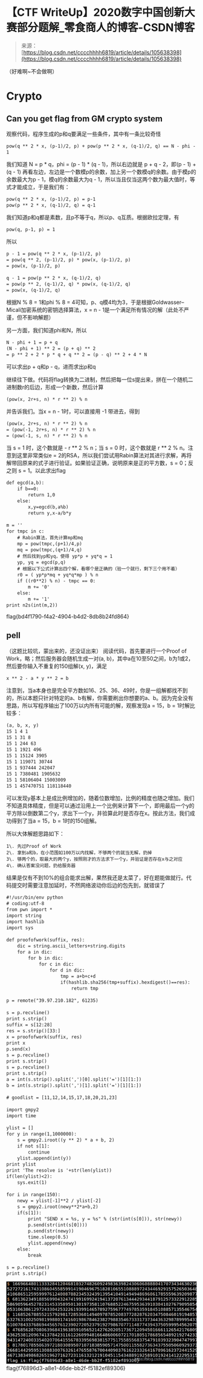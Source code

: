 <!--yml
category: 未分类
date: 2022-04-26 14:38:52
-->

# 【CTF WriteUp】2020数字中国创新大赛部分题解_零食商人的博客-CSDN博客

> 来源：[https://blog.csdn.net/cccchhhh6819/article/details/105638398](https://blog.csdn.net/cccchhhh6819/article/details/105638398)

（好难啊~不会做啊）

# Crypto

## Can you get flag from GM crypto system

观察代码，程序生成的p和q要满足一些条件，其中有一条比较奇怪

```
pow(q ** 2 * x, (p-1)/2, p) + pow(p ** 2 * x, (q-1)/2, q) == N - phi - 1 
```

我们知道 N = p * q，phi = (p - 1) * (q - 1)，所以右边就是 p + q - 2，即(p - 1) + (q - 1)
再看左边，左边是一个数模p的余数，加上另一个数模q的余数。由于模p的余数最大为p - 1，模q的余数最大为q - 1，所以当且仅当这两个数为最大值时，等式才能成立，于是我们有：

```
pow(q ** 2 * x, (p-1)/2, p) = p-1
pow(p ** 2 * x, (q-1)/2, q) = q-1 
```

我们知道p和q都是素数，且p不等于q，所以p、q互质。根据欧拉定理，有

```
pow(q, p-1, p) = 1 
```

所以

```
p - 1 = pow(q ** 2 * x, (p-1)/2, p) 
= pow(q ** 2, (p-1)/2, p) * pow(x, (p-1)/2, p) 
= pow(x, (p-1)/2, p)

q - 1 = pow(p ** 2 * x, (q-1)/2, q)
= pow(p ** 2, (q-1)/2, q) * pow(x, (q-1)/2, q)
= pow(x, (q-1)/2, q) 
```

根据N % 8 = 1和phi % 8 = 4可知，p、q模4均为3，于是根据Goldwasser–Micali加密系统的密钥选择算法，x = n - 1是一个满足所有情况的解（此处不严谨，但不影响解题）

另一方面，我们知道phi和N，所以

```
N - phi + 1 = p + q
(N - phi + 1) ** 2 = (p + q) ** 2 
= p ** 2 + 2 * p * q + q ** 2 = (p - q) ** 2 + 4 * N 
```

可以求出p + q和p - q，进而求出p和q

继续往下做。代码将flag转换为二进制，然后把每一位s提出来，拼在一个随机二进制数r的后边，形成一个新数，然后计算

```
(pow(x, 2r+s, n) * r ** 2) % n 
```

并告诉我们。当x = n - 1时，可以直接用 -1 带进去，得到

```
(pow(x, 2r+s, n) * r ** 2) % n
= (pow(-1, 2r+s, n) * r ** 2) % n
= (pow(-1, s, n) * r ** 2) % n 
```

当 s = 1 时，这个数就是 - r ** 2 % n；当 s = 0 时，这个数就是 r ** 2 % n。注意到这里非常类似e = 2的RSA，所以我们尝试用Rabin算法对其进行求解，再将解带回原来的式子进行验证。如果验证正确，说明原来是正的平方数，s = 0；反之则 s = 1。以此求出flag

```
def egcd(a,b):
    if b==0:
        return 1,0
    else:
        x,y=egcd(b,a%b)
        return y,x-a/b*y

m = ''
for tmpc in c:
    # Rabin算法，首先计算mp和mq
    mp = pow(tmpc,(p+1)/4,p)
    mq = pow(tmpc,(q+1)/4,q)
    # 然后找到yp和yq，使得 yp*p + yq*q = 1
    yp, yq = egcd(p,q)
    # 根据以下公式计算出四个解，看哪个是正确的（验一个就行，剩下三个用不着）
    r0 = ( yp*p*mq + yq*q*mp ) % n
    if ((r0**2) % n) - tmpc == 0:
        m += '0'
    else:
        m += '1'
print n2s(int(m,2)) 
```

flag{bd4f1790-f4a2-4904-b4d2-8db8b24fd864}

## pell

（这题比较坑，蒙出来的，还没证出来）
阅读代码，首先要进行一个Proof of Work，略；然后服务器会随机生成一对(a, b)，其中a在10至50之间，b为1或2，然后要你输入不重复的150组解(x, y)，满足

```
x ** 2 - a * y ** 2 = b 
```

注意到，当a本身也是完全平方数如16、25、36、49时，你是一组解都找不到的，所以本题只针对特定的a、b有解，你需要刷出你想要的a、b。因为完全没有思路，所以写程序输出了100万以内所有可能的解，观察发现a = 15，b = 1时解比较多：

```
(a, b, x, y)
15 1 4 1
15 1 31 8
15 1 244 63
15 1 1921 496
15 1 15124 3905
15 1 119071 30744
15 1 937444 242047
15 1 7380481 1905632
15 1 58106404 15003009
15 1 457470751 118118440 
```

可以发现y基本上是成比例增加的，随着位数增加，比例的精度也随之增加。我们不知道具体精度，但是可以通过沿用上一个比例来计算下一个，即用最后一个y的平方除以倒数第二个y，求出下一个y，并验算此时是否存在x。按此方法，我们成功得到了当a = 15，b = 1时的150组解。

所以大体解题思路如下：

```
1\. 先过Proof of Work
2\. 拿到a和b，在小范围如100万以内找解，不够两个的就当无解，扔掉
3\. 够两个的，取最大的两个y，按照刚才的方法求下一个y，并验证是否存在x与之对应
4\. 确认答案没问题，扔给服务器 
```

结果是仅有不到10%的组合能求出解，果然我还是太菜了，好在题能做就行。代码提交时需要注意加延时，不然网络波动你后边的包先到，就错误了

```
#!/usr/bin/env python
# coding:utf-8
from pwn import *
import string
import hashlib
import sys

def proofofwork(suffix, res):
    dic = string.ascii_letters+string.digits
    for a in dic:
        for b in dic:
            for c in dic:
                for d in dic:
                    tmp = a+b+c+d
                    if(hashlib.sha256(tmp+suffix).hexdigest()==res):
                        return tmp

p = remote("39.97.210.182", 61235)

s = p.recvline()
print s.strip()
suffix = s[12:28]
res = s.strip()[33:]
x = proofofwork(suffix, res)
print x
p.send(x)
s = p.recvline()
print s.strip()
s = p.recvline()
print s.strip()
a = int(s.strip().split(',')[0].split('=')[1][1:])
b = int(s.strip().split(',')[1].split('=')[1][1:])

# goodlist = [11,12,14,15,17,18,20,21,23]

import gmpy2
import time

ylist = []
for y in range(1,1000000):
    s = gmpy2.iroot((y ** 2) * a + b, 2)
    if not s[1]:
        continue
    ylist.append(int(y))
print ylist
print 'The resolve is '+str(len(ylist))
if(len(ylist)<2):
    sys.exit(1)

for i in range(150):
    newy = ylist[-1]**2 / ylist[-2]
    s = gmpy2.iroot(newy**2*a+b,2)
    if(s[1]):
        print "SEND x = %s, y = %s" % (str(int(s[0])), str(newy))
        p.send(str(int(s[0])))
        p.send(str(newy))
        time.sleep(0.5)
        ylist.append(newy)
    else:
        break

s = p.recvline()
print s.strip() 
```

![在这里插入图片描述](img/13dfd3f575e1905a9234e1c02b6cf753.png)
flag{f76896d3-a8e1-46de-bb2f-f5182ef89306}